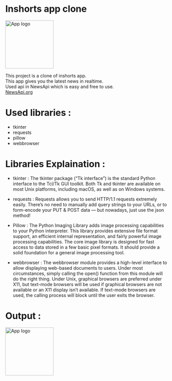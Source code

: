 # Inshorts app clone

<img src="https://cdn-icons-png.flaticon.com/512/7960/7960551.png" alt="App logo"
style="width:150px;height:150px;">

This project is a clone of inshorts app.<br>
This app gives you the latest news in realtime.<br>
Used api in NewsApi which is easy and free to use.<br>
<a href = 'https://newsapi.org/'>NewsApi.org</a>

# Used libraries :
- tkinter
- requests
- pillow
- webbrowser

# Libraries Explaination :
- tkinter : The tkinter package (“Tk interface”) is the standard Python interface to the Tcl/Tk GUI toolkit.
Both Tk and tkinter are available on most Unix platforms, including macOS, as well as on Windows systems.

- requests : Requests allows you to send HTTP/1.1 requests extremely easily. There’s no need to manually add
query strings to your URLs, or to form-encode your PUT & POST data — but nowadays, just use the json method!

- Pillow : The Python Imaging Library adds image processing capabilities to your Python interpreter.
This library provides extensive file format support, an efficient internal representation, and fairly 
powerful image processing capabilities. The core image library is designed for fast access to data stored in a few 
basic pixel formats. It should provide a solid foundation for a general image processing tool.

- webbrowser : The webbrowser module provides a high-level interface to allow displaying web-based documents to users. 
Under most circumstances, simply calling the open() function from this module will do the right thing. Under Unix, graphical 
browsers are preferred under X11, but text-mode browsers will be used if graphical browsers are not available or an X11 display isn’t available. 
If text-mode browsers are used, the calling process will block until the user exits the browser.

# Output :
<img src="https://cdn-icons-png.flaticon.com/512/7960/7960551.png" alt="App logo"
style="width:150px;height:150px;">
